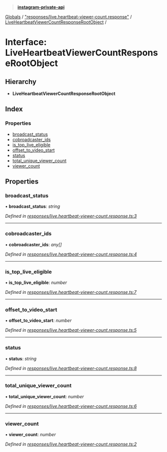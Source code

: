 > **[instagram-private-api](../README.md)**

[Globals](../README.md) / ["responses/live.heartbeat-viewer-count.response"](../modules/_responses_live_heartbeat_viewer_count_response_.md) / [LiveHeartbeatViewerCountResponseRootObject](_responses_live_heartbeat_viewer_count_response_.liveheartbeatviewercountresponserootobject.md) /

# Interface: LiveHeartbeatViewerCountResponseRootObject

## Hierarchy

- **LiveHeartbeatViewerCountResponseRootObject**

## Index

### Properties

- [broadcast_status](_responses_live_heartbeat_viewer_count_response_.liveheartbeatviewercountresponserootobject.md#broadcast_status)
- [cobroadcaster_ids](_responses_live_heartbeat_viewer_count_response_.liveheartbeatviewercountresponserootobject.md#cobroadcaster_ids)
- [is_top_live_eligible](_responses_live_heartbeat_viewer_count_response_.liveheartbeatviewercountresponserootobject.md#is_top_live_eligible)
- [offset_to_video_start](_responses_live_heartbeat_viewer_count_response_.liveheartbeatviewercountresponserootobject.md#offset_to_video_start)
- [status](_responses_live_heartbeat_viewer_count_response_.liveheartbeatviewercountresponserootobject.md#status)
- [total_unique_viewer_count](_responses_live_heartbeat_viewer_count_response_.liveheartbeatviewercountresponserootobject.md#total_unique_viewer_count)
- [viewer_count](_responses_live_heartbeat_viewer_count_response_.liveheartbeatviewercountresponserootobject.md#viewer_count)

## Properties

### broadcast_status

• **broadcast_status**: _string_

_Defined in [responses/live.heartbeat-viewer-count.response.ts:3](https://github.com/realinstadude/instagram-private-api/blob/4ae8fec/src/responses/live.heartbeat-viewer-count.response.ts#L3)_

---

### cobroadcaster_ids

• **cobroadcaster_ids**: _any[]_

_Defined in [responses/live.heartbeat-viewer-count.response.ts:4](https://github.com/realinstadude/instagram-private-api/blob/4ae8fec/src/responses/live.heartbeat-viewer-count.response.ts#L4)_

---

### is_top_live_eligible

• **is_top_live_eligible**: _number_

_Defined in [responses/live.heartbeat-viewer-count.response.ts:7](https://github.com/realinstadude/instagram-private-api/blob/4ae8fec/src/responses/live.heartbeat-viewer-count.response.ts#L7)_

---

### offset_to_video_start

• **offset_to_video_start**: _number_

_Defined in [responses/live.heartbeat-viewer-count.response.ts:5](https://github.com/realinstadude/instagram-private-api/blob/4ae8fec/src/responses/live.heartbeat-viewer-count.response.ts#L5)_

---

### status

• **status**: _string_

_Defined in [responses/live.heartbeat-viewer-count.response.ts:8](https://github.com/realinstadude/instagram-private-api/blob/4ae8fec/src/responses/live.heartbeat-viewer-count.response.ts#L8)_

---

### total_unique_viewer_count

• **total_unique_viewer_count**: _number_

_Defined in [responses/live.heartbeat-viewer-count.response.ts:6](https://github.com/realinstadude/instagram-private-api/blob/4ae8fec/src/responses/live.heartbeat-viewer-count.response.ts#L6)_

---

### viewer_count

• **viewer_count**: _number_

_Defined in [responses/live.heartbeat-viewer-count.response.ts:2](https://github.com/realinstadude/instagram-private-api/blob/4ae8fec/src/responses/live.heartbeat-viewer-count.response.ts#L2)_
